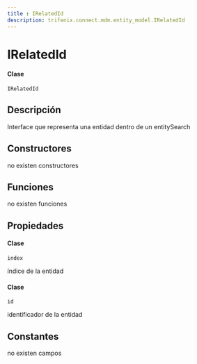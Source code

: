 ```yaml
---
title : IRelatedId
description: trifenix.connect.mdm.entity_model.IRelatedId
---
```


# IRelatedId

<CodeBlock slots = 'heading, code' repeat = '1' languages = 'C#' />

#### Clase
```
IRelatedId
```

## Descripción
Interface que representa una entidad dentro de un entitySearch
## Constructores

no existen constructores


## Funciones

no existen funciones

## Propiedades


<CodeBlock slots = 'heading, code' repeat = '1' languages = 'C#' />

#### Clase
```
index
```


índice de la entidad

<CodeBlock slots = 'heading, code' repeat = '1' languages = 'C#' />

#### Clase
```
id
```


identificador de la entidad
## Constantes
no existen campos

